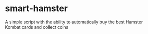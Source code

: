 # smart-hamster
A simple script with the ability to automatically buy the best Hamster Kombat cards and collect coins
